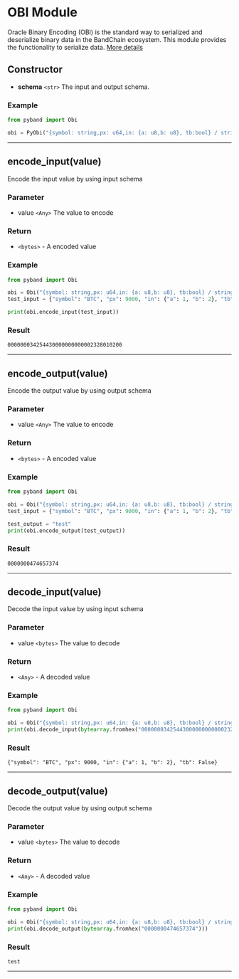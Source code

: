 # OBI Module

Oracle Binary Encoding (OBI) is the standard way to serialized and deserialize binary data in the BandChain ecosystem. This module provides the functionality to serialize data. [More details](/technical-specifications/obi.html)

## Constructor

- **schema** `<str>` The input and output schema.

### Example

```python
from pyband import Obi

obi = PyObi("{symbol: string,px: u64,in: {a: u8,b: u8}, tb:bool} / string")
```

---

## encode_input(value)

Encode the input value by using input schema

### Parameter

- value `<Any>` The value to encode

### Return

- `<bytes>` - A encoded value

### Example

```python
from pyband import Obi

obi = Obi("{symbol: string,px: u64,in: {a: u8,b: u8}, tb:bool} / string")
test_input = {"symbol": "BTC", "px": 9000, "in": {"a": 1, "b": 2}, "tb": False}

print(obi.encode_input(test_input))
```

### Result

```
000000034254430000000000002328010200
```

---

## encode_output(value)

Encode the output value by using output schema

### Parameter

- value `<Any>` The value to encode

### Return

- `<bytes>` - A encoded value

### Example

```python
from pyband import Obi

obi = Obi("{symbol: string,px: u64,in: {a: u8,b: u8}, tb:bool} / string")
test_input = {"symbol": "BTC", "px": 9000, "in": {"a": 1, "b": 2}, "tb": False}

test_output = "test"
print(obi.encode_output(test_output))
```

### Result

```
0000000474657374
```

---

## decode_input(value)

Decode the input value by using input schema

### Parameter

- value `<bytes>` The value to decode

### Return

- `<Any>` - A decoded value

### Example

```python
from pyband import Obi

obi = Obi("{symbol: string,px: u64,in: {a: u8,b: u8}, tb:bool} / string")
print(obi.decode_input(bytearray.fromhex("000000034254430000000000002328010200")))
```

### Result

```
{"symbol": "BTC", "px": 9000, "in": {"a": 1, "b": 2}, "tb": False}
```

---

## decode_output(value)

Decode the output value by using output schema

### Parameter

- value `<bytes>` The value to decode

### Return

- `<Any>` - A decoded value

### Example

```python
from pyband import Obi

obi = Obi("{symbol: string,px: u64,in: {a: u8,b: u8}, tb:bool} / string")
print(obi.decode_output(bytearray.fromhex("0000000474657374")))
```

### Result

```
test
```

---
